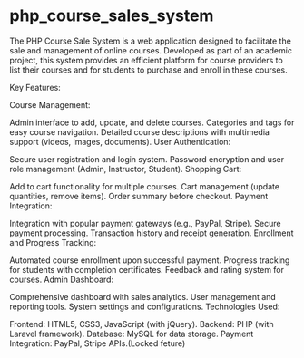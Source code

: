 # php_course_sales_system
The PHP Course Sale System is a web application designed to facilitate the sale and management of online courses. Developed as part of an academic project, this system provides an efficient platform for course providers to list their courses and for students to purchase and enroll in these courses.

Key Features:

Course Management:

Admin interface to add, update, and delete courses.
Categories and tags for easy course navigation.
Detailed course descriptions with multimedia support (videos, images, documents).
User Authentication:

Secure user registration and login system.
Password encryption and user role management (Admin, Instructor, Student).
Shopping Cart:

Add to cart functionality for multiple courses.
Cart management (update quantities, remove items).
Order summary before checkout.
Payment Integration:

Integration with popular payment gateways (e.g., PayPal, Stripe).
Secure payment processing.
Transaction history and receipt generation.
Enrollment and Progress Tracking:

Automated course enrollment upon successful payment.
Progress tracking for students with completion certificates.
Feedback and rating system for courses.
Admin Dashboard:

Comprehensive dashboard with sales analytics.
User management and reporting tools.
System settings and configurations.
Technologies Used:

Frontend: HTML5, CSS3, JavaScript (with jQuery).
Backend: PHP (with Laravel framework).
Database: MySQL for data storage.
Payment Integration: PayPal, Stripe APIs.(Locked feture)
